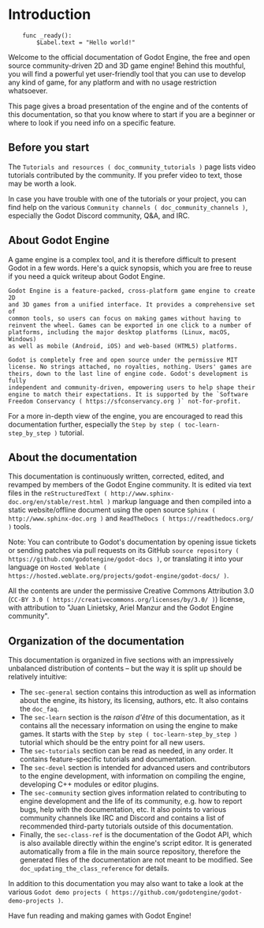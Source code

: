 

Introduction
============

```
    func _ready():
        $Label.text = "Hello world!"
```

Welcome to the official documentation of Godot Engine, the free and open source
community-driven 2D and 3D game engine! Behind this mouthful, you will find a
powerful yet user-friendly tool that you can use to develop any kind of game,
for any platform and with no usage restriction whatsoever.

This page gives a broad presentation of the engine and of the contents
of this documentation, so that you know where to start if you are a beginner or
where to look if you need info on a specific feature.

Before you start
----------------

The `Tutorials and resources ( doc_community_tutorials )` page lists
video tutorials contributed by the community. If you prefer video to text,
those may be worth a look.

In case you have trouble with one of the tutorials or your project,
you can find help on the various `Community channels ( doc_community_channels )`,
especially the Godot Discord community, Q&A, and IRC.

About Godot Engine
------------------

A game engine is a complex tool, and it is therefore difficult to present Godot
in a few words. Here's a quick synopsis, which you are free to reuse
if you need a quick writeup about Godot Engine.

    Godot Engine is a feature-packed, cross-platform game engine to create 2D
    and 3D games from a unified interface. It provides a comprehensive set of
    common tools, so users can focus on making games without having to
    reinvent the wheel. Games can be exported in one click to a number of
    platforms, including the major desktop platforms (Linux, macOS, Windows)
    as well as mobile (Android, iOS) and web-based (HTML5) platforms.

    Godot is completely free and open source under the permissive MIT
    license. No strings attached, no royalties, nothing. Users' games are
    theirs, down to the last line of engine code. Godot's development is fully
    independent and community-driven, empowering users to help shape their
    engine to match their expectations. It is supported by the `Software
    Freedom Conservancy ( https://sfconservancy.org )` not-for-profit.

For a more in-depth view of the engine, you are encouraged to read this
documentation further, especially the `Step by step
( toc-learn-step_by_step )` tutorial.

About the documentation
-----------------------

This documentation is continuously written, corrected, edited, and revamped by
members of the Godot Engine community. It is edited via text files in the
`reStructuredText ( http://www.sphinx-doc.org/en/stable/rest.html )` markup
language and then compiled into a static website/offline document using the
open source `Sphinx ( http://www.sphinx-doc.org )` and `ReadTheDocs
( https://readthedocs.org/ )` tools.

Note:
 You can contribute to Godot's documentation by opening issue tickets
          or sending patches via pull requests on its GitHub
          `source repository ( https://github.com/godotengine/godot-docs )`, or
          translating it into your language on `Hosted Weblate
          ( https://hosted.weblate.org/projects/godot-engine/godot-docs/ )`.

All the contents are under the permissive Creative Commons Attribution 3.0
(`CC-BY 3.0 ( https://creativecommons.org/licenses/by/3.0/ )`) license, with
attribution to "Juan Linietsky, Ariel Manzur and the Godot Engine community".

Organization of the documentation
---------------------------------

This documentation is organized in five sections with an impressively
unbalanced distribution of contents – but the way it is split up should be
relatively intuitive:

- The `sec-general` section contains this introduction as well as
  information about the engine, its history, its licensing, authors, etc. It
  also contains the `doc_faq`.
- The `sec-learn` section is the *raison d'être* of this
  documentation, as it contains all the necessary information on using the
  engine to make games. It starts with the `Step by step
  ( toc-learn-step_by_step )` tutorial which should be the entry point for all
  new users.
- The `sec-tutorials` section can be read as needed,
  in any order. It contains feature-specific tutorials and documentation.
- The `sec-devel` section is intended for advanced users and contributors
  to the engine development, with information on compiling the engine,
  developing C++ modules or editor plugins.
- The `sec-community` section gives information related to contributing to
  engine development and the life of its community, e.g. how to report bugs,
  help with the documentation, etc. It also points to various community channels
  like IRC and Discord and contains a list of recommended third-party tutorials
  outside of this documentation.
- Finally, the `sec-class-ref` is the documentation of the Godot API,
  which is also available directly within the engine's script editor. It is
  generated automatically from a file in the main source repository, therefore
  the generated files of the documentation are not meant to be modified. See
  `doc_updating_the_class_reference` for details.

In addition to this documentation you may also want to take a look at the
various `Godot demo projects ( https://github.com/godotengine/godot-demo-projects )`.

Have fun reading and making games with Godot Engine!
